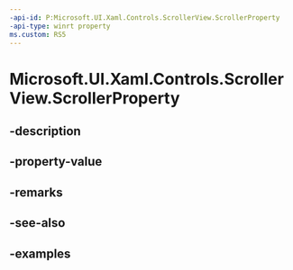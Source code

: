```yaml
---
-api-id: P:Microsoft.UI.Xaml.Controls.ScrollerView.ScrollerProperty
-api-type: winrt property
ms.custom: RS5
---
```


<!-- Property syntax.
public DependencyProperty ScrollerProperty { get; }
-->

# Microsoft.UI.Xaml.Controls.ScrollerView.ScrollerProperty

## -description

## -property-value

## -remarks

## -see-also

## -examples

